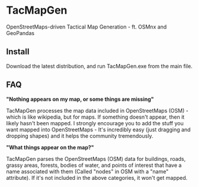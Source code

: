 # TacMapGen
OpenStreetMaps-driven Tactical Map Generation - ft. OSMnx and GeoPandas

Install
--------
Download the latest distribution, and run TacMapGen.exe from the main file.

FAQ
---------
**"Nothing appears on my map, or some things are missing"**

TacMapGen processes the map data included in OpenStreetMaps (OSM) - which is like wikipedia, but for maps. If something doesn't appear, then it likely hasn't been mapped. I strongly encourage you to add the stuff you want mapped into OpenStreetMaps - It's incredibly easy (just dragging and dropping shapes) and it helps the community tremendously.

**"What things appear on the map?"**

TacMapGen parses the OpenStreetMaps (OSM) data for buildings, roads, grassy areas, forests, bodies of water, and points of interest that have a name associated with them (Called "nodes" in OSM with a "name" attribute). If it's not included in the above categories, it won't get mapped.
